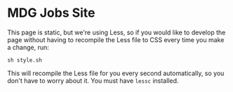 # MDG Jobs Site

This page is static, but we're using Less, so if you would like to develop the page without having
to recompile the Less file to CSS every time you make a change, run:

```
sh style.sh
```

This will recompile the Less file for you every second automatically, so you don't have to worry
about it. You must have `lessc` installed.
